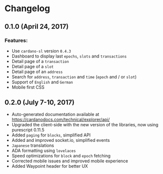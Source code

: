 # Changelog

## 0.1.0 (April 24, 2017)

### Features:

* Use `cardano-sl` version `0.4.3`
* Dashboard to display last `epochs`, `slots` and `transactions`
* Detail page of a `transaction`
* Detail page of a `slot`
* Detail page of an `address`
* Search for `address`, `transaction` and `time` (`epoch` and / or `slot`)
* Support of `English` and `German`
* Mobile first CSS

## 0.2.0 (July 7-10, 2017)

* Auto-generated documentation available at https://cardanodocs.com/technical/explorer/api/
* Upgraded the client-side with the new version of the libraries, now using purescript 0.11.5
* Added `paging` for `blocks`, simplified API
* Added and improved socket.io, simplified events
* `Japanese` translations
* ADA formatting using `lovelaces`
* Speed optimizations for `block` and `epoch` fetching
* Corrected mobile issues and improved mobile experience
* Added Waypoint header for better UX